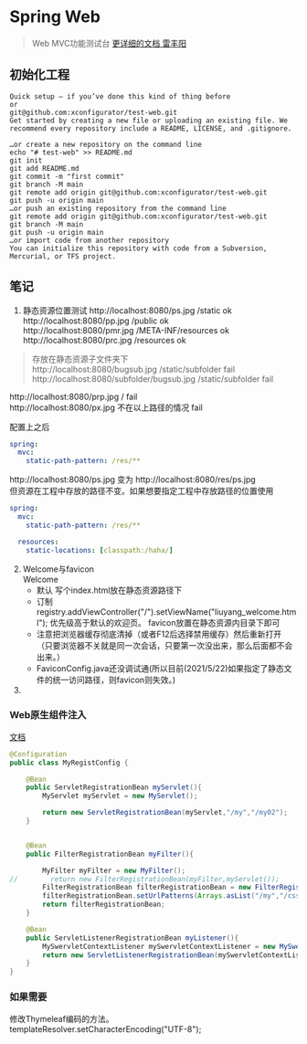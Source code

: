 # Spring Web
> Web MVC功能测试台
[更详细的文档 雷丰阳](https://www.yuque.com/atguigu/springboot/vgzmgh)
> 
## 初始化工程
```shell
Quick setup — if you’ve done this kind of thing before
or	
git@github.com:xconfigurator/test-web.git
Get started by creating a new file or uploading an existing file. We recommend every repository include a README, LICENSE, and .gitignore.

…or create a new repository on the command line
echo "# test-web" >> README.md
git init
git add README.md
git commit -m "first commit"
git branch -M main
git remote add origin git@github.com:xconfigurator/test-web.git
git push -u origin main
…or push an existing repository from the command line
git remote add origin git@github.com:xconfigurator/test-web.git
git branch -M main
git push -u origin main
…or import code from another repository
You can initialize this repository with code from a Subversion, Mercurial, or TFS project.

```


## 笔记
1. 静态资源位置测试
http://localhost:8080/ps.jpg    /static                 ok  
http://localhost:8080/pp.jpg    /public                 ok  
http://localhost:8080/pmr.jpg   /META-INF/resources     ok  
http://localhost:8080/prc.jpg   /resources              ok  

>存放在静态资源子文件夹下   
http://localhost:8080/bugsub.jpg                /static/subfolder    fail
http://localhost:8080/subfolder/bugsub.jpg      /static/subfolder    fail  

http://localhost:8080/prp.jpg   /                       fail  
http://localhost:8080/px.jpg    不在以上路径的情况         fail  


配置上之后
```yml
spring:
  mvc:
    static-path-pattern: /res/**
```
http://localhost:8080/ps.jpg
变为
http://localhost:8080/res/ps.jpg  
但资源在工程中存放的路径不变。如果想要指定工程中存放路径的位置使用
```yml
spring:
  mvc:
    static-path-pattern: /res/**

  resources:
    static-locations: [classpath:/haha/]
```

2. Welcome与favicon  
Welcome
   - 默认 写个index.html放在静态资源路径下
   - 订制 registry.addViewController("/").setViewName("liuyang_welcome.html"); 优先级高于默认的欢迎页。
favicon放置在静态资源内目录下即可
   - 注意把浏览器缓存彻底清掉（或者F12后选择禁用缓存）然后重新打开（只要浏览器不关就是同一次会话，只要第一次没出来，那么后面都不会出来。）
   - FaviconConfig.java还没调试通(所以目前(2021/5/22)如果指定了静态文件的统一访问路径，则favicon则失效。)
3. 


### Web原生组件注入
[文档](https://www.yuque.com/atguigu/springboot/vgzmgh#xnb02)
```Java
@Configuration
public class MyRegistConfig {

    @Bean
    public ServletRegistrationBean myServlet(){
        MyServlet myServlet = new MyServlet();

        return new ServletRegistrationBean(myServlet,"/my","/my02");
    }


    @Bean
    public FilterRegistrationBean myFilter(){

        MyFilter myFilter = new MyFilter();
//        return new FilterRegistrationBean(myFilter,myServlet());
        FilterRegistrationBean filterRegistrationBean = new FilterRegistrationBean(myFilter);
        filterRegistrationBean.setUrlPatterns(Arrays.asList("/my","/css/*"));
        return filterRegistrationBean;
    }

    @Bean
    public ServletListenerRegistrationBean myListener(){
        MySwervletContextListener mySwervletContextListener = new MySwervletContextListener();
        return new ServletListenerRegistrationBean(mySwervletContextListener);
    }
}
```


### 如果需要
修改Thymeleaf编码的方法。  
templateResolver.setCharacterEncoding("UTF-8");  

